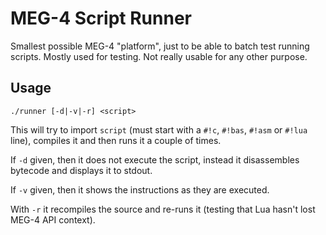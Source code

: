 MEG-4 Script Runner
===================

Smallest possible MEG-4 "platform", just to be able to batch test running scripts. Mostly used for testing. Not really usable
for any other purpose.

Usage
-----

```
./runner [-d|-v|-r] <script>
````

This will try to import `script` (must start with a `#!c`, `#!bas`, `#!asm` or `#!lua` line), compiles it and then runs it a
couple of times.

If `-d` given, then it does not execute the script, instead it disassembles bytecode and displays it to stdout.

If `-v` given, then it shows the instructions as they are executed.

With `-r` it recompiles the source and re-runs it (testing that Lua hasn't lost MEG-4 API context).
